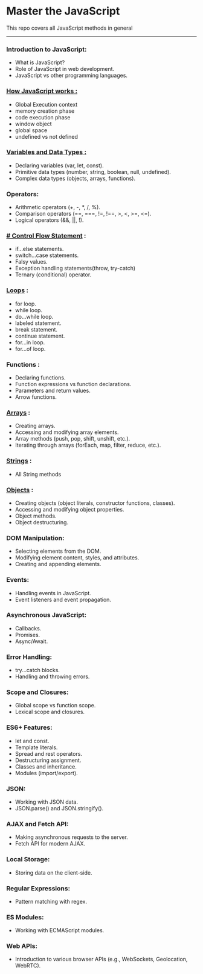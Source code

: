 # Master the JavaScript
This repo covers all JavaScript methods in general

---

### Introduction to JavaScript:

- What is JavaScript?
- Role of JavaScript in web development.
- JavaScript vs other programming languages.

### [How JavaScript works :](https://github.com/TheAbhiPatel/master_the_javascript/blob/main/how-js-executes.md)
- Global Execution context
- memory creation phase
- code execution phase
- window object
- global space
- undefined vs not defined

### [Variables and Data Types :](https://github.com/TheAbhiPatel/master_the_javascript/blob/main/variables-and-data-types.md)

- Declaring variables (var, let, const).
- Primitive data types (number, string, boolean, null, undefined).
- Complex data types (objects, arrays, functions).

### Operators:

- Arithmetic operators (+, -, *, /, %).
- Comparison operators (==, ===, !=, !==, >, <, >=, <=).
- Logical operators (&&, ||, !).

### [# Control Flow Statement](https://github.com/TheAbhiPatel/master_the_javascript/blob/main/control-statement.md) :

- if...else statements.
- switch...case statements.
- Falsy values.
- Exception handling statements(throw, try-catch)
- Ternary (conditional) operator.

### [Loops](https://github.com/TheAbhiPatel/master_the_javascript/blob/main/loops-and-iteration.md) :

- for loop.
- while loop.
- do...while loop.
- labeled statement.
- break statement.
- continue statement.
- for...in loop.
- for...of loop.

### Functions :

- Declaring functions.
- Function expressions vs function declarations.
- Parameters and return values.
- Arrow functions.

### [Arrays](https://github.com/TheAbhiPatel/master_the_javascript/blob/main/array.md) :

- Creating arrays.
- Accessing and modifying array elements.
- Array methods (push, pop, shift, unshift, etc.).
- Iterating through arrays (forEach, map, filter, reduce, etc.).


### [Strings](https://github.com/TheAbhiPatel/master_the_javascript/blob/main/string.md) :
- All String methods

### [Objects](https://github.com/TheAbhiPatel/master_the_javascript/blob/main/object.md) :

- Creating objects (object literals, constructor functions, classes).
- Accessing and modifying object properties.
- Object methods.
- Object destructuring.

### DOM Manipulation:

- Selecting elements from the DOM.
- Modifying element content, styles, and attributes.
- Creating and appending elements.

### Events:

- Handling events in JavaScript.
- Event listeners and event propagation.

### Asynchronous JavaScript:

- Callbacks.
- Promises.
- Async/Await.

### Error Handling:

- try...catch blocks.
- Handling and throwing errors.

### Scope and Closures:

- Global scope vs function scope.
- Lexical scope and closures.

### ES6+ Features:

- let and const.
- Template literals.
- Spread and rest operators.
- Destructuring assignment.
- Classes and inheritance.
- Modules (import/export).

### JSON:

- Working with JSON data.
- JSON.parse() and JSON.stringify().

### AJAX and Fetch API:

- Making asynchronous requests to the server.
- Fetch API for modern AJAX.

### Local Storage:

- Storing data on the client-side.

### Regular Expressions:

- Pattern matching with regex.

### ES Modules:

- Working with ECMAScript modules.

### Web APIs:

- Introduction to various browser APIs (e.g., WebSockets, Geolocation, WebRTC).


 
